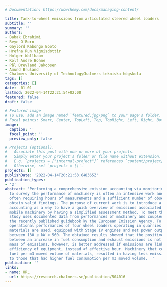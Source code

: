 ```yaml
---
# Documentation: https://wowchemy.com/docs/managing-content/

title: Tank-to-wheel emissions from articulated steered wheel loaders
subtitle: ''
summary: ''
authors:
- Babak Ebrahimi
- Reyn O'Born
- Gaylord Kabongo Booto
- Hrefna Run Vignisdottir
- Holger Wallbaum
- Rolf André Bohne
- Pål Drevland Jakobsen
- Amund Bruland
- Chalmers University of TechnologyChalmers tekniska högskola
tags: []
categories: []
date: -01-01
lastmod: 2022-04-14T22:21:54+02:00
featured: false
draft: false

# Featured image
# To use, add an image named `featured.jpg/png` to your page's folder.
# Focal points: Smart, Center, TopLeft, Top, TopRight, Left, Right, BottomLeft, Bottom, BottomRight.
image:
  caption: ''
  focal_point: ''
  preview_only: false

# Projects (optional).
#   Associate this post with one or more of your projects.
#   Simply enter your project's folder or file name without extension.
#   E.g. `projects = ["internal-project"]` references `content/project/deep-learning/index.md`.
#   Otherwise, set `projects = []`.
projects: []
publishDate: '2022-04-14T20:21:53.648365Z'
publication_types:
- '2'
abstract: 'Performing a comprehensive emission accounting via monitoring equipment
  to survey the performance of machinery is often an intensive work and costly. This
  often requiring hours of measurements and a sufficient number of observations to
  obtain valid findings. The purpose of current work is to introduce a screening emission
  accounting as a way to have a quick overview of emissions associated with non-road
  mobile machinery by having a simplified assessment method. To meet this aim, this
  study uses documented data from performances of machinery and couples them with
  the recently published guidebook by the European Emission Agency. To map the results,
  operational performances of four wheel loaders operating in quarries to move stone
  materials are used, equipped with Stage IV engines and net power output in a range
  between 130 ≤ kW < 560. The obtained results showed that the positive correlation
  between an increase in fuel consumption and exhaust emissions is not changed. The
  mass of emissions, however, is better addressed if emissions are linked with the
  efficiency of equipment, instead of effective hour. Machinery that consumed less
  fuel per m3 moved volume of materials, resulted in having less emissions compared
  to those that had higher fuel consumption per m3 moved volume.  '
publication: ''
links:
- name: URL
  url: https://research.chalmers.se/publication/504016
---
```

